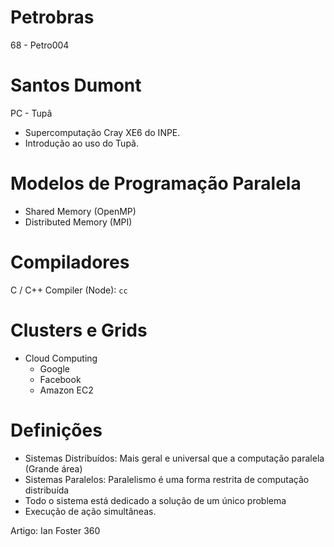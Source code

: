# Petrobras

68 - Petro004

# Santos Dumont

PC - Tupã
- Supercomputação Cray XE6 do INPE.
- Introdução ao uso do Tupã.


# Modelos de Programação Paralela

- Shared Memory (OpenMP)
- Distributed Memory (MPI)

# Compiladores

C / C++ Compiler (Node): `cc`

# Clusters e Grids

- Cloud Computing
  - Google
  - Facebook
  - Amazon EC2

# Definições

- Sistemas Distribuídos: Mais geral e universal que a computação paralela (Grande área)
- Sistemas Paralelos: Paralelismo é uma forma restrita de computação distribuída
- Todo o sistema está dedicado a solução de um único problema
- Execução de ação simultâneas.


Artigo: Ian Foster 360
